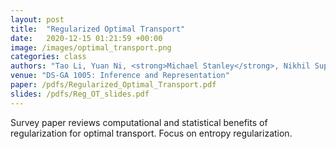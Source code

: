 ```yaml
---
layout: post
title:  "Regularized Optimal Transport"
date:   2020-12-15 01:21:59 +00:00
image: /images/optimal_transport.png
categories: class
authors: "Tao Li, Yuan Ni, <strong>Michael Stanley</strong>, Nikhil Supekar"
venue: "DS-GA 1005: Inference and Representation"
paper: /pdfs/Regularized_Optimal_Transport.pdf
slides: /pdfs/Reg_OT_slides.pdf
---
```

Survey paper reviews computational and statistical benefits of regularization for optimal transport. Focus on entropy regularization.